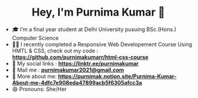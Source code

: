 <h1 align="center">Hey, I'm Purnima Kumar 👋</h1>

- 🎓 I’m a final year student at Delhi University pusuing BSc.(Hons.) Computer Science
- 👩‍💻 I recently completed a Responsive Web Developement Course Using HMTL & CSS, check out my code : **https://github.com/purnimakumarr/html-css-course**
- 🔗 My social links : **https://linktr.ee/purnimakumar**
- 💌 Mail me : **purnimakumar2021@gmail.com**
- 👩 More about me: **https://purnimak.notion.site/Purnima-Kumar-About-me-4dfc7e908eda47899acb5f6305afcc3a**
- 😄 Pronouns: She/Her
